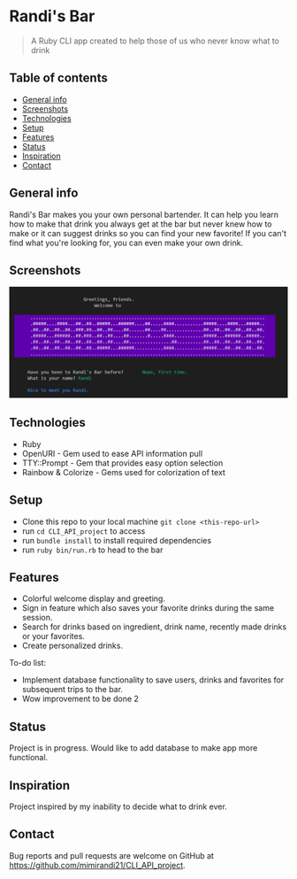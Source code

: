 # Randi's Bar
> A Ruby CLI app created to help those of us who never know what to drink

## Table of contents
* [General info](#general-info)
* [Screenshots](#screenshots)
* [Technologies](#technologies)
* [Setup](#setup)
* [Features](#features)
* [Status](#status)
* [Inspiration](#inspiration)
* [Contact](#contact)

## General info
Randi's Bar makes you your own personal bartender.  It can help you learn how to make that drink you always get at the bar but never knew how to make or it can suggest drinks so you can find your new favorite!  If you can't find what you're looking for, you can even make your own drink.

## Screenshots
![Example screenshot](./lib/app/images/CLI.png)

## Technologies
* Ruby
* OpenURI - Gem used to ease API information pull
* TTY::Prompt - Gem that provides easy option selection
* Rainbow & Colorize - Gems used for colorization of text

## Setup
* Clone this repo to your local machine `git clone <this-repo-url>`
* run `cd CLI_API_project` to access
* run `bundle install` to install required dependencies
* run `ruby bin/run.rb` to head to the bar

## Features
* Colorful welcome display and greeting.
* Sign in feature which also saves your favorite drinks during the same session.
* Search for drinks based on ingredient, drink name, recently made drinks or your favorites.
* Create personalized drinks.

To-do list:
* Implement database functionality to save users, drinks and favorites for subsequent trips to the bar.
* Wow improvement to be done 2

## Status
Project is in progress.  Would like to add database to make app more functional.

## Inspiration
Project inspired by my inability to decide what to drink ever.

## Contact
Bug reports and pull requests are welcome on GitHub at https://github.com/mimirandi21/CLI_API_project. 
